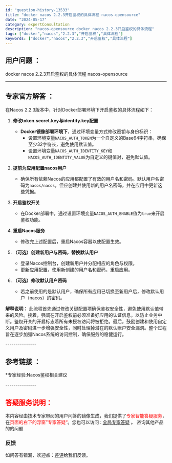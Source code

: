 ```yaml
---
id: "question-history-13533"
title: "docker nacos 2.2.3开启鉴权的具体流程 nacos-opensource"
date: "2024-05-17"
category: expertConsultation
description: "nacos-opensource docker nacos 2.2.3开启鉴权的具体流程"
tags: ["docker","nacos","2.2.3","开启鉴权","具体流程"]
keywords: ["docker","nacos","2.2.3","开启鉴权","具体流程"]
---
```


## 用户问题 ： 
 docker nacos 2.2.3开启鉴权的具体流程 nacos-opensource 

---------------
## 专家官方解答 ：

在Nacos 2.2.3版本中，针对Docker部署环境下开启鉴权的具体流程如下：

1. **修改token.secret.key与identity.key配置**
   - **Docker镜像部署环境下**，通过环境变量方式修改密钥与身份标识：
     - 设置环境变量`NACOS_AUTH_TOKEN`为一个自定义的Base64字符串，确保至少32字符长，避免使用默认值。
     - 设置环境变量`NACOS_AUTH_IDENTITY_KEY`和`NACOS_AUTH_IDENTITY_VALUE`为自定义的键值对，避免默认值。

2. **提前为应用配置nacos用户**
   - 确保所有依赖Nacos的应用都配置了有效的用户名和密码。默认用户名密码为`nacos/nacos`，但应创建并使用新的用户名密码，并在应用中更新这些凭据。

3. **开启鉴权开关**
   - 在Docker部署中，通过设置环境变量`NACOS_AUTH_ENABLE`值为`true`来开启鉴权功能。

4. **重启Nacos服务**
   - 修改完上述配置后，重启Nacos容器以使配置生效。

5. **（可选）创建新用户与密码，替换默认用户**
   - 登录Nacos控制台，创建新用户并分配相应的角色与权限。
   - 更新应用配置，使用新创建的用户名和密码，重启应用。

6. **（可选）修改默认用户密码**
   - 若之前使用的是默认用户，确保所有应用已切换至新用户后，修改默认用户（nacos）的密码。

**解释说明：**
此流程首先通过修改关键配置项确保鉴权安全性，避免使用默认值带来的风险。接着，强调在开启鉴权前必须准备好应用的认证信息，以防止业务中断。鉴权开关的开启标志着所有未授权访问将被拒绝。最后，鼓励创建和使用自定义用户及密码进一步增强安全性，同时处理掉潜在的默认账户安全漏洞。整个过程旨在逐步加强Nacos系统的访问控制，确保服务的稳健运行。


<font color="#949494">---------------</font> 


## 参考链接 ：

*专家经验:Nacos鉴权相关建议 


 <font color="#949494">---------------</font> 
 


## <font color="#FF0000">答疑服务说明：</font> 

本内容经由技术专家审阅的用户问答的镜像生成，我们提供了<font color="#FF0000">专家智能答疑服务</font>，在<font color="#FF0000">页面的右下的浮窗”专家答疑“</font>。您也可以访问 : [全局专家答疑](https://opensource.alibaba.com/chatBot) 。 咨询其他产品的的问题

### 反馈
如问答有错漏，欢迎点：[差评](https://ai.nacos.io/user/feedbackByEnhancerGradePOJOID?enhancerGradePOJOId=13917)给我们反馈。
